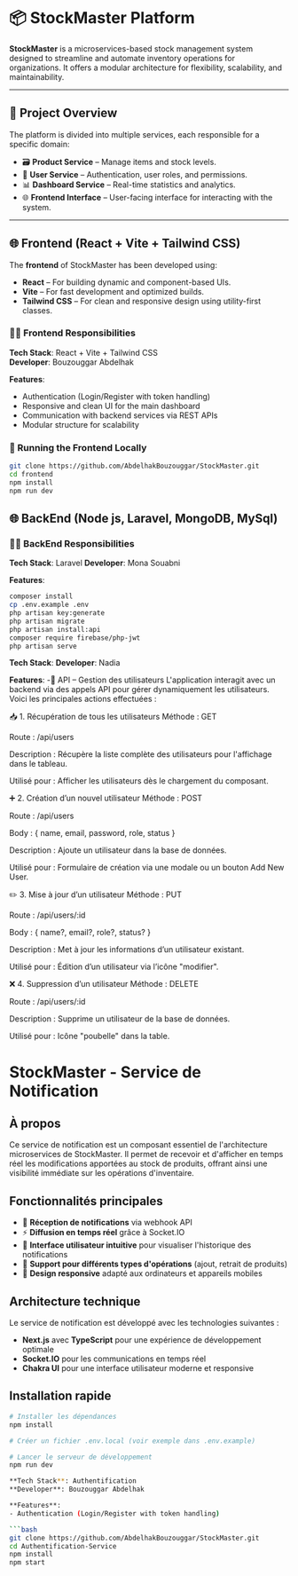 # 📦 StockMaster Platform

**StockMaster** is a microservices-based stock management system designed to streamline and automate inventory operations for organizations. It offers a modular architecture for flexibility, scalability, and maintainability.

---

## 🧩 Project Overview

The platform is divided into multiple services, each responsible for a specific domain:

- 🗃️ **Product Service** – Manage items and stock levels.
- 👥 **User Service** – Authentication, user roles, and permissions.
- 📊 **Dashboard Service** – Real-time statistics and analytics.
- 🌐 **Frontend Interface** – User-facing interface for interacting with the system.

---

## 🌐 Frontend (React + Vite + Tailwind CSS)

The **frontend** of StockMaster has been developed using:

- **React** – For building dynamic and component-based UIs.
- **Vite** – For fast development and optimized builds.
- **Tailwind CSS** – For clean and responsive design using utility-first classes.

### 🧑‍💻 Frontend Responsibilities

**Tech Stack**: React + Vite + Tailwind CSS  
**Developer**: Bouzouggar Abdelhak

**Features**:
- Authentication (Login/Register with token handling)
- Responsive and clean UI for the main dashboard
- Communication with backend services via REST APIs
- Modular structure for scalability

### 🚀 Running the Frontend Locally

```bash
git clone https://github.com/AbdelhakBouzouggar/StockMaster.git
cd frontend
npm install
npm run dev
```

## 🌐 BackEnd (Node js, Laravel, MongoDB, MySql)

### 🧑🌐 BackEnd Responsibilities

**Tech Stack**: Laravel
**Developer**: Mona Souabni


**Features**:
```bash
composer install
cp .env.example .env
php artisan key:generate
php artisan migrate
php artisan install:api
composer require firebase/php-jwt
php artisan serve
```

**Tech Stack**: 
**Developer**: Nadia

**Features**:
-🔗 API – Gestion des utilisateurs
L'application interagit avec un backend via des appels API pour gérer dynamiquement les utilisateurs. Voici les principales actions effectuées :

📥 1. Récupération de tous les utilisateurs
Méthode : GET

Route : /api/users

Description : Récupère la liste complète des utilisateurs pour l'affichage dans le tableau.

Utilisé pour : Afficher les utilisateurs dès le chargement du composant.

➕ 2. Création d’un nouvel utilisateur
Méthode : POST

Route : /api/users

Body : { name, email, password, role, status }

Description : Ajoute un utilisateur dans la base de données.

Utilisé pour : Formulaire de création via une modale ou un bouton Add New User.

✏️ 3. Mise à jour d’un utilisateur
Méthode : PUT

Route : /api/users/:id

Body : { name?, email?, role?, status? }

Description : Met à jour les informations d’un utilisateur existant.

Utilisé pour : Édition d’un utilisateur via l’icône "modifier".

❌ 4. Suppression d’un utilisateur
Méthode : DELETE

Route : /api/users/:id

Description : Supprime un utilisateur de la base de données.

Utilisé pour : Icône "poubelle" dans la table.
# StockMaster - Service de Notification

## À propos

Ce service de notification est un composant essentiel de l'architecture microservices de StockMaster. Il permet de recevoir et d'afficher en temps réel les modifications apportées au stock de produits, offrant ainsi une visibilité immédiate sur les opérations d'inventaire.

## Fonctionnalités principales

- 📩 **Réception de notifications** via webhook API
- ⚡ **Diffusion en temps réel** grâce à Socket.IO
- 🔔 **Interface utilisateur intuitive** pour visualiser l'historique des notifications
- 🔄 **Support pour différents types d'opérations** (ajout, retrait de produits)
- 📱 **Design responsive** adapté aux ordinateurs et appareils mobiles

## Architecture technique

Le service de notification est développé avec les technologies suivantes :
- **Next.js** avec **TypeScript** pour une expérience de développement optimale
- **Socket.IO** pour les communications en temps réel
- **Chakra UI** pour une interface utilisateur moderne et responsive

## Installation rapide

```bash
# Installer les dépendances
npm install

# Créer un fichier .env.local (voir exemple dans .env.example)

# Lancer le serveur de développement
npm run dev

**Tech Stack**: Authentification
**Developer**: Bouzouggar Abdelhak

**Features**:
- Authentication (Login/Register with token handling)

```bash
git clone https://github.com/AbdelhakBouzouggar/StockMaster.git
cd Authentification-Service
npm install
npm start
```
